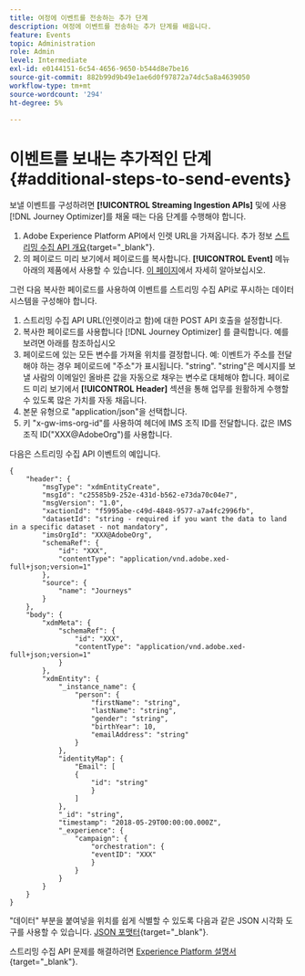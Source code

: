 ```yaml
---
title: 여정에 이벤트를 전송하는 추가 단계
description: 여정에 이벤트를 전송하는 추가 단계를 배웁니다.
feature: Events
topic: Administration
role: Admin
level: Intermediate
exl-id: e0144151-6c54-4656-9650-b544d8e7be16
source-git-commit: 882b99d9b49e1ae6d0f97872a74dc5a8a4639050
workflow-type: tm+mt
source-wordcount: '294'
ht-degree: 5%

---
```


# 이벤트를 보내는 추가적인 단계 {#additional-steps-to-send-events}

보낼 이벤트를 구성하려면 **[!UICONTROL Streaming Ingestion APIs]** 및에 사용 [!DNL Journey Optimizer]를 채울 때는 다음 단계를 수행해야 합니다.

1. Adobe Experience Platform API에서 인렛 URL을 가져옵니다. 추가 정보 [스트리밍 수집 API 개요](https://experienceleague.adobe.com/docs/experience-platform/ingestion/streaming/overview.html?lang=ko){target=&quot;_blank&quot;}.
1. 의 페이로드 미리 보기에서 페이로드를 복사합니다. **[!UICONTROL Event]** 메뉴 아래의 제품에서 사용할 수 있습니다. [이 페이지](../event/about-creating.md#define-the-payload-fields)에서 자세히 알아보십시오.

그런 다음 복사한 페이로드를 사용하여 이벤트를 스트리밍 수집 API로 푸시하는 데이터 시스템을 구성해야 합니다.

1. 스트리밍 수집 API URL(인렛이라고 함)에 대한 POST API 호출을 설정합니다.
1. 복사한 페이로드를 사용합니다 [!DNL Journey Optimizer] 를 클릭합니다. 예를 보려면 아래를 참조하십시오
1. 페이로드에 있는 모든 변수를 가져올 위치를 결정합니다. 예: 이벤트가 주소를 전달해야 하는 경우 페이로드에 &quot;주소&quot;가 표시됩니다. &quot;string&quot;. &quot;string&quot;은 메시지를 보낼 사람의 이메일인 올바른 값을 자동으로 채우는 변수로 대체해야 합니다. 페이로드 미리 보기에서 **[!UICONTROL Header]** 섹션을 통해 업무를 원활하게 수행할 수 있도록 많은 가치를 자동 채웁니다.
1. 본문 유형으로 &quot;application/json&quot;을 선택합니다.
1. 키 &quot;x-gw-ims-org-id&quot;를 사용하여 헤더에 IMS 조직 ID를 전달합니다. 값은 IMS 조직 ID(&quot;XXX@AdobeOrg&quot;)를 사용합니다.

다음은 스트리밍 수집 API 이벤트의 예입니다.

```
{
    "header": {
        "msgType": "xdmEntityCreate",
        "msgId": "c25585b9-252e-431d-b562-e73da70c04e7",
        "msgVersion": "1.0",
        "xactionId": "f5995abe-c49d-4848-9577-a7a4fc2996fb",
        "datasetId": "string - required if you want the data to land in a specific dataset - not mandatory",
        "imsOrgId": "XXX@AdobeOrg",
        "schemaRef": {
            "id": "XXX",
            "contentType": "application/vnd.adobe.xed-full+json;version=1"
        },
        "source": {
            "name": "Journeys"
        }
    },
    "body": {
        "xdmMeta": {
            "schemaRef": {
                "id": "XXX",
                "contentType": "application/vnd.adobe.xed-full+json;version=1"
            }
        },
        "xdmEntity": {
            "_instance_name": {
                "person": {
                    "firstName": "string",
                    "lastName": "string",
                    "gender": "string",
                    "birthYear": 10,
                    "emailAddress": "string"
                }
            },
            "identityMap": {
                "Email": [
                {
                    "id": "string"
                    }
                ]
            },
            "_id": "string",
            "timestamp": "2018-05-29T00:00:00.000Z",
            "_experience": {
                "campaign": {
                    "orchestration": {
                    "eventID": "XXX"
                    }
                }
            }
        }
    }
}
```

&quot;데이터&quot; 부분을 붙여넣을 위치를 쉽게 식별할 수 있도록 다음과 같은 JSON 시각화 도구를 사용할 수 있습니다. [JSON 포맷터](https://jsonformatter.curiousconcept.com){target=&quot;_blank&quot;}.

스트리밍 수집 API 문제를 해결하려면 [Experience Platform 설명서](https://experienceleague.adobe.com/docs/experience-platform/ingestion/streaming/troubleshooting.html){target=&quot;_blank&quot;}.
